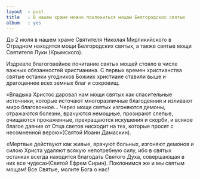 ```yaml
---
layout  : post
title   : В нашем храме можно поклониться мощам Белгородских святых
album   : yes
---
```

До 2 июля в нашем храме Святителя Николая Мирликийского в Отрадном находятся мощи Белгородских святых, а также святые мощи Святителя Луки (Крымского). 

Издревле благоговейное почитание святых мощей стояло в числе важных обязанностей христианина. С первых времен христианства святые останки угодников Божиих христиане ставили выше и драгоценнее всех земных благ и сокровищ.

«Владыка Христос даровал нам мощи святых как спасительные источники, которые источают многоразличные благодеяния и изливают миро благовонное… Через мощи святых изгоняются демоны, отражаются болезни, врачуются немощные, прозирают слепые, очищаются прокаженные, прекращаются искушения и скорби, и всякое благое даяние от Отца светов нисходит на тех, которые просят с несомненной верою»(Святой Иоанн Дамаскин).

«Мертвые действуют как живые, врачуют больных, изгоняют демонов и силою Христа удаляют всякую непотребную силу, ибо в святых останках всегда находится благодать Святого Духа, совершающая в них все чудеса»(Святой Ефрем Сирин). 
Поклонимся же и мы святым мощам! Все Святые, молите Бога о нас!
